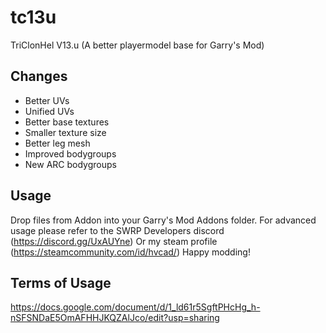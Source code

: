 # tc13u
TriClonHel V13.u (A better playermodel base for Garry's Mod)

## Changes
- Better UVs
- Unified UVs
- Better base textures
- Smaller texture size
- Better leg mesh
- Improved bodygroups
- New ARC bodygroups

## Usage
Drop files from Addon into your Garry's Mod Addons folder.
For advanced usage please refer to the SWRP Developers discord (https://discord.gg/UxAUYne)
Or my steam profile (https://steamcommunity.com/id/hvcad/)
Happy modding!

## Terms of Usage

https://docs.google.com/document/d/1_ld61r5SgftPHcHg_h-nSFSNDaE5OmAFHHJKQZAlJco/edit?usp=sharing
